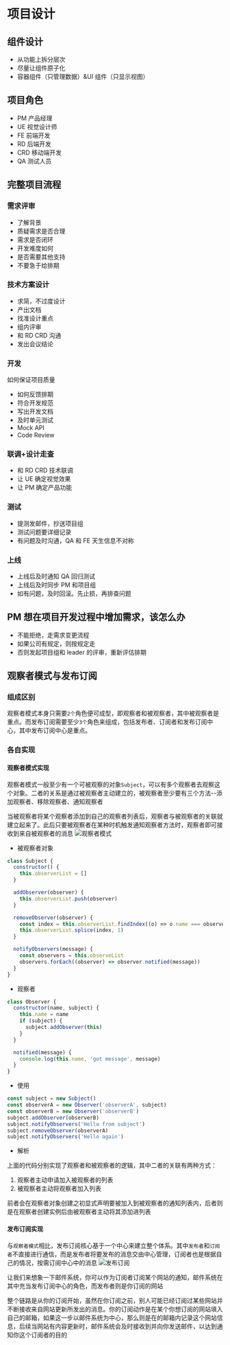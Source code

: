 # 项目设计

## 组件设计

- 从功能上拆分层次
- 尽量让组件原子化
- 容器组件（只管理数据）&UI 组件（只显示视图）

## 项目角色

- PM 产品经理
- UE 视觉设计师
- FE 前端开发
- RD 后端开发
- CRD 移动端开发
- QA 测试人员

## 完整项目流程

### 需求评审

- 了解背景
- 质疑需求是否合理
- 需求是否闭环
- 开发难度如何
- 是否需要其他支持
- 不要急于给排期

### 技术方案设计

- 求简，不过度设计
- 产出文档
- 找准设计重点
- 组内评审
- 和 RD CRD 沟通
- 发出会议结论

### 开发

如何保证项目质量

- 如何反馈排期
- 符合开发规范
- 写出开发文档
- 及时单元测试
- Mock API
- Code Review

### 联调+设计走查

- 和 RD CRD 技术联调
- 让 UE 确定视觉效果
- 让 PM 确定产品功能

### 测试

- 提测发邮件，抄送项目组
- 测试问题要详细记录
- 有问题及时沟通，QA 和 FE 天生信息不对称

### 上线

- 上线后及时通知 QA 回归测试
- 上线后及时同步 PM 和项目组
- 如有问题，及时回滚。先止损，再排查问题

## PM 想在项目开发过程中增加需求，该怎么办

- 不能拒绝，走需求变更流程
- 如果公司有规定，则按规定走
- 否则发起项目组和 leader 的评审，重新评估排期

## 观察者模式与发布订阅

### 组成区别

观察者模式本身只需要`2个`角色便可成型，即观察者和被观察者，其中被观察者是重点。而发布订阅需要至少`3个`角色来组成，包括发布者、订阅者和发布订阅中心，其中发布订阅中心是重点。

### 各自实现

#### 观察者模式实现

观察者模式一般至少有一个可被观察的对象`Subject`，可以有多个观察者去观察这个对象。二者的关系是通过被观察者主动建立的，被观察者至少要有三个方法--添加观察者、移除观察者、通知观察者

当被观察者将某个观察者添加到自己的观察者列表后，观察者与被观察者的关联就建立起来了。此后只要被观察者在某种时机触发通知观察者方法时，观察者即可接收到来自被观察者的消息
![观察者模式](/project/1.png '观察者模式')

- 被观察者对象

```js
class Subject {
  constructor() {
    this.observerList = []
  }

  addObserver(observer) {
    this.observerList.push(observer)
  }

  removeObserver(observer) {
    const index = this.observerList.findIndex((o) => o.name === observer.name)
    this.observerList.splice(index, 1)
  }

  notifyObservers(message) {
    const observers = this.observeList
    observers.forEach((observer) => observer.notified(message))
  }
}
```

- 观察者

```js
class Observer {
  constructor(name, subject) {
    this.name = name
    if (subject) {
      subject.addObserver(this)
    }
  }

  notified(message) {
    console.log(this.name, 'got message', message)
  }
}
```

- 使用

```js
const subject = new Subject()
const observerA = new Observer('observerA', subject)
const observerB = new Observer('observerB')
subject.addObserver(observerB)
subject.notifyObservers('Hello from subject')
subject.removeObserver(observerA)
subject.notifyObservers('Hello again')
```

- 解析

上面的代码分别实现了观察者和被观察者的逻辑，其中二者的关联有两种方式：

1. 观察者主动申请加入被观察者的列表
2. 被观察者主动将观察者加入列表

前者会在观察者对象创建之初显式声明要被加入到被观察者的通知列表内，后者则是在观察者创建实例后由被观察者主动将其添加进列表

#### 发布订阅实现

与`观察者模式`相比，发布订阅核心基于一个中心来建立整个体系。其中`发布者`和`订阅者`不直接进行通信，而是发布者将要发布的消息交由中心管理，订阅者也是根据自己的情况，按需订阅中心中的消息
![发布订阅](/project/2.png '发布订阅')

让我们来想象一下邮件系统，你可以作为订阅者订阅某个网站的通知，邮件系统在其中充当发布订阅中心的角色，而发布者则是你订阅的网站

整个链路是从你的订阅开始，虽然在你订阅之前，别人可能已经订阅过某些网站并不断接收来自网站更新所发出的消息。你的订阅动作是在某个你想订阅的网站填入自己的邮箱，如果这一步以邮件系统为中心，那么则是在的邮箱内记录这个网站信息，后续当网站有内容更新时，邮件系统会及时接收到并向你发送邮件，以达到通知你这个订阅者的目的
